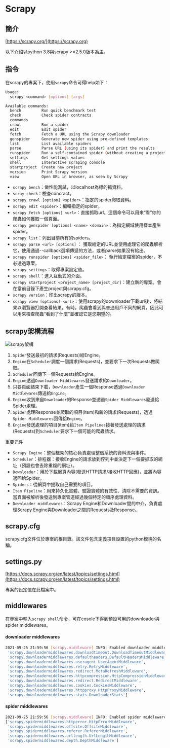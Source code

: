 # Scrapy

## 簡介

[https://scrapy.org/](https://scrapy.org)

以下介紹以python 3.8與scrapy >=2.5.0版本為主。

## 指令

在scrapy的專案下，使用`scrapy`命令可得help如下：

```bash
Usage:
  scrapy <command> [options] [args]

Available commands:
  bench         Run quick benchmark test
  check         Check spider contracts
  commands
  crawl         Run a spider
  edit          Edit spider
  fetch         Fetch a URL using the Scrapy downloader
  genspider     Generate new spider using pre-defined templates
  list          List available spiders
  parse         Parse URL (using its spider) and print the results
  runspider     Run a self-contained spider (without creating a project)
  settings      Get settings values
  shell         Interactive scraping console
  startproject  Create new project
  version       Print Scrapy version
  view          Open URL in browser, as seen by Scrapy
```

* `scrapy bench`：做性能測試，以localhost為標的抓資料。
* `scray check`：檢查concract。
* `scrapy crawl [option] <spider>`：指定的spider爬取資料。
* `scrapy edit <spider>`：編輯指定的spider。
* `scrapy fetch [options] <url>`：直接抓取url。這個命令可以用來“看”你的爬蟲如何獲取一個頁面。
* `scrapy genspider [options] <name> <domain>`：為指定網域使用樣本產生spider。
* `scrapy list`：列出目前所有的spiders。
* `scrapy parse <url> [options]` ： 獲取給定的URL並使用處理它的爬蟲解析它，使用通過--callback選項傳遞的方法，或者parse如果沒有給出。
* `scrapy runspider [options] <spider_file>`： 執行給定檔案的spider，不必透過專案。
* `scrapy settings`：取得專案設定值。
* `scrapy shell`：進入互動式的介面。
* `scrapy startproject <project_name> [project_dir]`：建立新的專案。會在當前目錄下產生project與scrapy.cfg。
* `scrapy version`：印出scrapy的版本。
* `scrapy view [options] <url>`：使用scrapy的downloader下載url後，將結果以瀏覽器打開查看結果。有時，爬蟲會看到與普通用戶不同的網頁，因此可以用來檢查爬蟲“看到了什麼”並確認它是您期望的。

## scrapy架構流程

![scrapy架構](../.gitbook/assets/scrapy\_architecture\_02-min.png)

1. `Spider`發送最初的請求(Requests)給Engine。
2. `Engine`在`Scheduler`調度一個請求(Requests)，並要求下一次Requests做爬取。
3. `Scheduler`回傳下一個Requests給Engine。
4. `Engine`透過`Downloader Middlewares`發送請求給`Downloader`。
5. 只要頁面結束下載，`Downloader`產生一個Response透過`Downloader Middlewares`傳送給`Engine`。
6. `Engine`收到來自`Downloader`的Response並透過`Spider Middlewares`發送給Spider處理。
7. `Spider`處理Response並爬取的項目(item)和新的請求(Requests)，透過`Spider Middlewares`回傳給`Engine`。
8. `Engine`發送處理的項目(item)給`Item Pipelines`接著發送處理的請求(Requests)到`Scheduler`要求下一個可能的爬蟲請求。

重要元件


* `Scrapy Engine`：整個框架的核心負責處理整個系統的資料流與事件。
* `Scheduler`：排程器：接收Engine的請求放到佇列中並決定下一個要抓取的網址（預設也會去除重複的網址）。
* `Downloader`：用於下載網頁內容(發送HTTP請求/接收HTTP回應)，並將內容返回給Spider。
* `Spiders`：從網頁中提取自己需要的項目。
* `Item Pipeline`：用來持久化實體、驗證實體的有效性、清除不需要的資訊。當頁面被解析後發送到專案管道經過幾個特定的順序處理資料。
* `Downloader middlewares`：Scrapy Engine和Downloader間的中介，負責處理Scrapy Engine與Downloader之間的Requests及Response。

## scrapy.cfg

&#x20;scrapy.cfg文件位於專案的根目錄。該文件包含定義項目設置的python模塊的名稱。

## settings.py

[https://docs.scrapy.org/en/latest/topics/settings.html](https://docs.scrapy.org/en/latest/topics/settings.html)

專案的設定值在此檔案中。

## middlewares

在專案中輸入`scrapy shell`命令，可在cosole下得到預設可用的downloader與spider middlewares。

#### downloader middlewares&#xD;

```bash
2021-09-25 21:59:56 [scrapy.middleware] INFO: Enabled downloader middlewares:
 'scrapy.downloadermiddlewares.downloadtimeout.DownloadTimeoutMiddleware',
 'scrapy.downloadermiddlewares.defaultheaders.DefaultHeadersMiddleware',
 'scrapy.downloadermiddlewares.useragent.UserAgentMiddleware',
 'scrapy.downloadermiddlewares.retry.RetryMiddleware',
 'scrapy.downloadermiddlewares.redirect.MetaRefreshMiddleware',
 'scrapy.downloadermiddlewares.httpcompression.HttpCompressionMiddleware',
 'scrapy.downloadermiddlewares.redirect.RedirectMiddleware',
 'scrapy.downloadermiddlewares.cookies.CookiesMiddleware',
 'scrapy.downloadermiddlewares.httpproxy.HttpProxyMiddleware',
 'scrapy.downloadermiddlewares.stats.DownloaderStats']
```

#### spider middlewares

```bash
2021-09-25 21:59:56 [scrapy.middleware] INFO: Enabled spider middlewares:
['scrapy.spidermiddlewares.httperror.HttpErrorMiddleware',
 'scrapy.spidermiddlewares.offsite.OffsiteMiddleware',
 'scrapy.spidermiddlewares.referer.RefererMiddleware',
 'scrapy.spidermiddlewares.urllength.UrlLengthMiddleware',
 'scrapy.spidermiddlewares.depth.DepthMiddleware']
```





